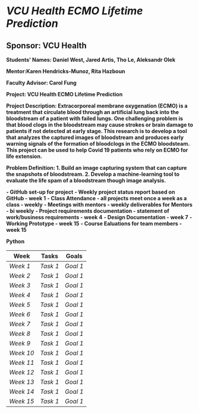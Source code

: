 # *VCU Health ECMO Lifetime Prediction*
## **Sponsor: VCU Health**

**Students' Names: Daniel West, Jared Artis, Tho Le, Aleksandr Olek**

**Mentor:Karen Hendricks-Munoz, Rita Hazboun**

**Faculty Advisor: Carol Fung**

**Project: VCU Health ECMO Lifetime Prediction**

**Project Description: Extracorporeal membrane oxygenation (ECMO) is a treatment that circulate blood through an artificial lung back into the bloodstream of a patient with failed lungs. One challenging problem is that blood clogs in the bloodstream may cause strokes or brain damage to patients if not detected at early stage. This research is to develop a tool that analyzes the captured images of bloodstream and produces early warning signals of the formation of bloodclogs in the ECMO bloodsteam. This project can be used to help Covid 19 patients who rely on ECMO for life extension.**

**Problem Definition: 1. Build an image capturing system that can capture the snapshots of bloodstream.
2. Develop a machine-learning tool to evaluate the life spam of a bloodstream though image analysis.**

**- GitHub set-up for project**
**- Weekly project status report based on GitHub - week 1**
**- Class Attendance - all projects meet once a week as a class - weekly**
**- Meetings with mentors - weekly deliverables for Mentors - bi weekly**
**- Project requirements documentation - statement of work/business requirements - week 4**
**- Design Documentation - week 7**
**- Working Prototype - week 15**
**- Course Ealuations for team members - week 15**

**Python**

| Week | Tasks | Goals |
|------|-------|-------|
| _Week 1_ | _Task 1_ | _Goal 1_ |
| _Week 2_ | _Task 1_ | _Goal 1_ |
| _Week 3_ | _Task 1_ | _Goal 1_ |
| _Week 4_ | _Task 1_ | _Goal 1_ |
| _Week 5_ | _Task 1_ | _Goal 1_ |
| _Week 6_ | _Task 1_ | _Goal 1_ |
| _Week 7_ | _Task 1_ | _Goal 1_ |
| _Week 8_ | _Task 1_ | _Goal 1_ |
| _Week 9_ | _Task 1_ | _Goal 1_ |
| _Week 10_ | _Task 1_ | _Goal 1_ |
| _Week 11_ | _Task 1_ | _Goal 1_ |
| _Week 12_ | _Task 1_ | _Goal 1_ |
| _Week 13_ | _Task 1_ | _Goal 1_ |
| _Week 14_ | _Task 1_ | _Goal 1_ |
| _Week 15_ | _Task 1_ | _Goal 1_ |

